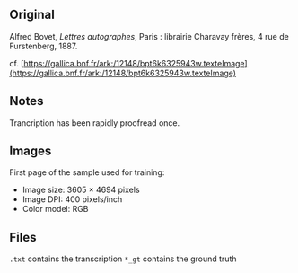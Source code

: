 ## Original
Alfred Bovet, _Lettres autographes_,
Paris : librairie Charavay frères, 4 rue de Furstenberg, 1887.

cf. [https://gallica.bnf.fr/ark:/12148/bpt6k6325943w.texteImage](https://gallica.bnf.fr/ark:/12148/bpt6k6325943w.texteImage)

## Notes
Trancription has been rapidly proofread once.

## Images

First page of the sample used for training:
- Image size: 3605 × 4694 pixels
- Image DPI: 400 pixels/inch
- Color model: RGB 

## Files

```.txt``` contains the transcription
```*_gt``` contains the ground truth
